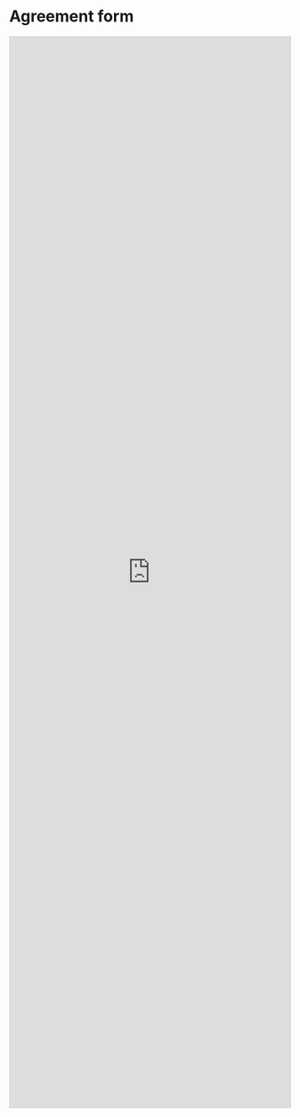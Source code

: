 # Agreement form

<script src="https://static.airtable.com/js/embed/embed_snippet_v1.js"></script><iframe class="airtable-embed airtable-dynamic-height" src="https://airtable.com/embed/shr6wnAAvA0MBmNdQ?backgroundColor=orange" frameborder="0" onmousewheel="" width="100%" height="1920" style="background: transparent; border: 1px solid #ccc;"></iframe>